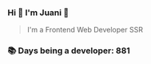 ### Hi 👋 I&#39;m Juani 🦁

> I&#39;m a Frontend Web Developer SSR

### 📚 Days being a developer: 881
